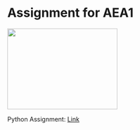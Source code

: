 # Assignment for AEA1
<img src="https://tyler58546.com/wp-content/uploads/2017/09/python.png" width="250" height="185"/>

Python Assignment: [Link](https://vmargallo.github.io/Assignment/Victor%20Margallo%20AEA%201.html)

